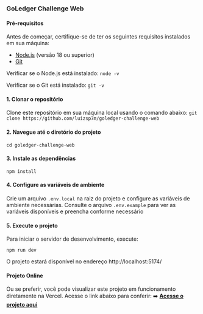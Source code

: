 ### GoLedger Challenge Web

#### Pré-requisitos

Antes de começar, certifique-se de ter os seguintes requisitos instalados em sua máquina:

- [Node.js](https://nodejs.org/) (versão 18 ou superior)
- [Git](https://git-scm.com/)

Verificar se o Node.js está instalado:
`node -v`

Verificar se o Git está instalado:
`git -v`

#### 1. Clonar o repositório

Clone este repositório em sua máquina local usando o comando abaixo:
`git clone https://github.com/luizsp7m/goledger-challenge-web`

#### 2. Navegue até o diretório do projeto

`cd goledger-challenge-web`

#### 3. Instale as dependências

`npm install`

#### 4. Configure as variáveis de ambiente

Crie um arquivo `.env.local` na raiz do projeto e configure as variáveis de ambiente necessárias. Consulte o arquivo `.env.example` para ver as variáveis disponíveis e preencha conforme necessário

#### 5. Execute o projeto

Para iniciar o servidor de desenvolvimento, execute:

`npm run dev`

O projeto estará disponível no endereço http://localhost:5174/

#### Projeto Online

Ou se preferir, você pode visualizar este projeto em funcionamento diretamente na Vercel. Acesse o link abaixo para conferir:
➡️ **[Acesse o projeto aqui](https://luizoliveira.vercel.app/)**
